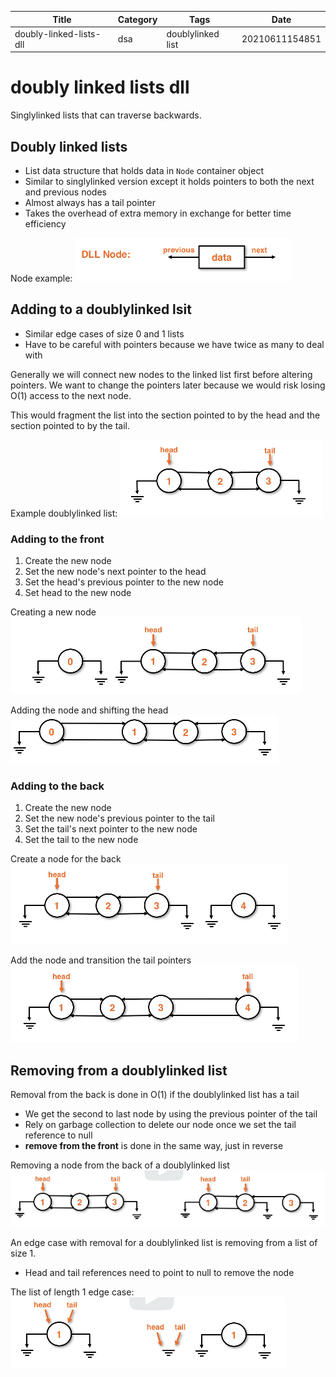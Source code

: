 |  Title | Category  | Tags  | Date |
| ------------ | ------------ | ------------ | ----|
| doubly-linked-lists-dll | dsa  | doublylinked list  | 20210611154851 |

# doubly linked lists dll
Singlylinked lists that can traverse backwards.

## Doubly linked lists
* List data structure that holds data in `Node` container object
* Similar to singlylinked version except it holds pointers to both the next and previous nodes
* Almost always has a tail pointer
* Takes the overhead of extra memory in exchange for better time efficiency

Node example:
![Doubly linked list node](./20210611155618-img-1.png)

## Adding to a doublylinked lsit
* Similar edge cases of size 0 and 1 lists
* Have to be careful with pointers because we have twice as many to deal with

Generally we will connect new nodes to the linked list first before altering pointers.
We want to change the pointers later because we would risk losing O(1) access to
the next node.

This would fragment the list into the section pointed to by the head and the
section pointed to by the tail.

Example doublylinked list:
![Doublylinked list nodes](./20210611155728-img-2.png)

### Adding to the front
1. Create the new node
1. Set the new node's next pointer to the head
1. Set the head's previous pointer to the new node
1. Set head to the new node

Creating a new node
![Adding to the front step 1](./20210613163357-img-3.png)

Adding the node and shifting the head
![Adding to the front Doublylinked list](./20210613163513-img-5.png)

### Adding to the back
1. Create the new node
1. Set the new node's previous pointer to the tail
1. Set the tail's next pointer to the new node
1. Set the tail to the new node

Create a node for the back
![Adding to the back](./20210613163443-img-4.png)

Add the node and transition the tail pointers
![Setting the next pointer for the new node](./20210613163630-img-6.png)

## Removing from a doublylinked list
Removal from the back is done in O(1) if the doublylinked list has a tail

* We get the second to last node by using the previous pointer of the tail
* Rely on garbage collection to delete our node once we set the tail reference to null
* **remove from the front** is done in the same way, just in reverse

Removing a node from the back of a doublylinked list
![Remove from the back](./20210613164258-img-7.png)

An edge case with removal for a doublylinked list is removing from a list of size 1.
* Head and tail references need to point to null to remove the node

The list of length 1 edge case:
![Doublylinked list removal edge case](./20210613164528-img-8.png)

